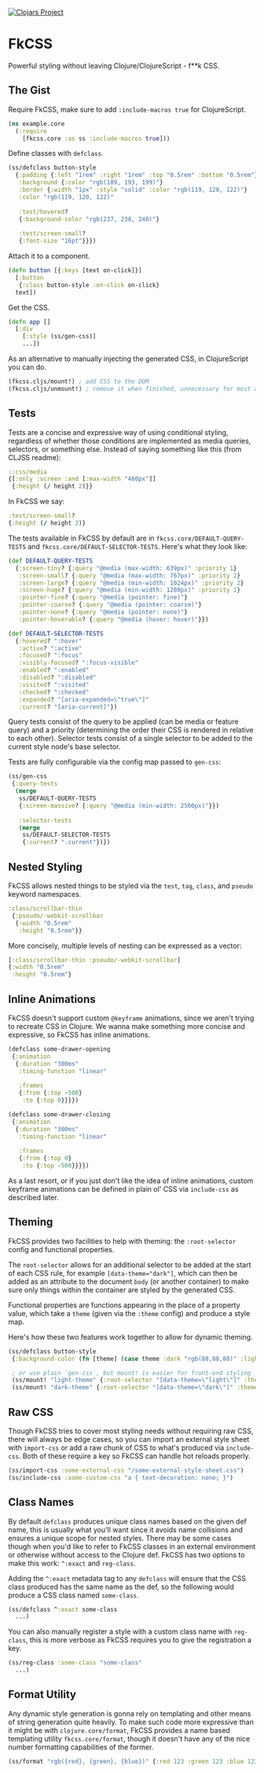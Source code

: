 [![Clojars Project](https://img.shields.io/clojars/v/io.fkcss/fkcss.svg)](https://clojars.org/io.fkcss/fkcss)

# FkCSS
Powerful styling without leaving Clojure/ClojureScript - f**k CSS.

## The Gist
Require FkCSS, make sure to add `:include-macros true` for ClojureScript.
```clj
(ns example.core
  (:require
    [fkcss.core :as ss :include-macros true]))
```

Define classes with `defclass`.
```clj
(ss/defclass button-style
  {:padding {:left "1rem" :right "1rem" :top "0.5rem" :bottom "0.5rem"}
   :background {:color "rgb(189, 193, 199)"}
   :border {:width "1px" :style "solid" :color "rgb(119, 120, 122)"}
   :color "rgb(119, 120, 122)"
   
   :test/hovered?
   {:background-color "rgb(237, 238, 240)"}
   
   :test/screen-small?
   {:font-size "16pt"}}})
```

Attach it to a component.
```clj
(defn button [{:keys [text on-click]}]
  [:button
   {:class button-style :on-click on-click}
  text])
```

Get the CSS.
```clj
(defn app []
  [:div
    [:style (ss/gen-css)]
    ...])
```

As an alternative to manually injecting the generated CSS, in ClojureScript you
can do.
```clj
(fkcss.cljs/mount!) ; add CSS to the DOM
(fkcss.cljs/unmount!) ; remove it when finished, unnecessary for most apps
```

## Tests
Tests are a concise and expressive way of using conditional styling,
regardless of whether those conditions are implemented as media queries,
selectors, or something else.  Instead of saying something like this
(from CLJSS readme):
```clj
::css/media
{[:only :screen :and [:max-width "460px"]]
 {:height (/ height 2)}}
```
In FkCSS we say:
```clj
:test/screen-small?
{:height (/ height 2)}
```

The tests available in FkCSS by default are in `fkcss.core/DEFAULT-QUERY-TESTS`
and `fkcss.core/DEFAULT-SELECTOR-TESTS`.  Here's what they look like:
```clj
(def DEFAULT-QUERY-TESTS
  {:screen-tiny? {:query "@media (max-width: 639px)" :priority 1}
   :screen-small? {:query "@media (max-width: 767px)" :priority 2}
   :screen-large? {:query "@media (min-width: 1024px)" :priority 2}
   :screen-huge? {:query "@media (min-width: 1280px)" :priority 1}
   :pointer-fine? {:query "@media (pointer: fine)"}
   :pointer-coarse? {:query "@media (pointer: coarse)"}
   :pointer-none? {:query "@media (pointer: none)"}
   :pointer-hoverable? {:query "@media (hover: hover)"}})

(def DEFAULT-SELECTOR-TESTS
  {:hovered? ":hover"
   :active? ":active"
   :focused? ":focus"
   :visibly-focused? ":focus-visible"
   :enabled? ":enabled"
   :disabled? ":disabled"
   :visited? ":visited"
   :checked? ":checked"
   :expanded? "[aria-expanded=\"true\"]"
   :current? "[aria-current]"})
```
Query tests consist of the query to be applied (can be media or feature query) and
a priority (determining the order their CSS is rendered in relative to each other).  Selector tests consist of a single selector to be added to the current style
node's base selector.

Tests are fully configurable via the config map passed to `gen-css`:
```clj
(ss/gen-css
 {:query-tests
  (merge
   ss/DEFAULT-QUERY-TESTS
   {:screen-massive? {:query "@media (min-width: 2560px)"}})
   
   :selector-tests
   (merge
    ss/DEFAULT-SELECTOR-TESTS
    {:current? ".current"})})
```

## Nested Styling
FkCSS allows nested things to be styled via the `test`, `tag`, `class`,
and `pseudo` keyword namespaces.
```clj
:class/scrollbar-thin
 {:pseudo/-webkit-scrollbar
  {:width "0.5rem"
   :height "0.5rem"}}
```
More concisely, multiple levels of nesting can be expressed as a vector:
```clj
[:class/scrollbar-thin :pseudo/-webkit-scrollbar]
{:width "0.5rem"
 :height "0.5rem"}
```

## Inline Animations
FkCSS doesn't support custom `@keyframe` animations, since we aren't trying
to recreate CSS in Clojure.  We wanna make something more concise and expressive,
so FkCSS has inline animations.
```clj
(defclass some-drawer-opening
 {:animation
  {:duration "300ms"
   :timing-function "linear"
   
   :frames
   {:from {:top -500}
    :to {:top 0}}}})

(defclass some-drawer-closing
 {:animation
  {:duration "300ms"
   :timing-function "linear"
   
   :frames
   {:from {:top 0}
    :to {:top -500}}}})
```

As a last resort, or if you just don't like the idea of inline animations, custom
keyframe animations can be defined in plain ol' CSS via `include-css` as described
later.

## Theming
FkCSS provides two facilities to help with theming: the `:root-selector` config and
functional properties.

The `root-selector` allows for an additional selector to be added
at the start of each CSS rule, for example `[data-theme="dark"]`, which can then be
added as an attribute to the document `body` (or another container) to make sure only
things within the container are styled by the generated CSS.

Functional properties are functions appearing in the place of a property value,
which take a `theme` (given via the `:theme` config) and produce a style map.

Here's how these two features work together to allow for dynamic theming.
```clj
(ss/defclass button-style
 {:background-color (fn [theme] (case theme :dark "rgb(88,88,88)" :light "white"))})

 ; or use plain `gen-css`, but mount! is easier for front-end styling
 (ss/mount! "light-theme" {:root-selector "[data-theme=\"light\"]" :theme :light})
 (ss/mount! "dark-theme" {:root-selector "[data-theme=\"dark\"]" :theme :dark})
 ```

## Raw CSS
Though FkCSS tries to cover most styling needs without requiring raw CSS, there
will always be edge cases, so you can import an external style sheet with
`import-css` or add a raw chunk of CSS to what's produced via `include-css`.
Both of these require a key so FkCSS can handle hot reloads properly.

```clj
(ss/import-css :some-external-css "/some-external-style-sheet.css")
(ss/include-css :some-custom-css "a { text-decoration: none; }")
```

## Class Names
By default `defclass` produces unique class names based on the given def name,
this is usually what you'll want since it avoids name collisions and ensures
a unique scope for nested styles.  There may be some cases though when you'd
like to refer to FkCSS classes in an external environment or otherwise without
access to the Clojure def.  FkCSS has two options to make this work: `^:exact`
and `reg-class`.

Adding the `^:exact` metadata tag to any `defclass` will ensure that the CSS
class produced has the same name as the def, so the following would produce a
CSS class named `some-class`.
```clj
(ss/defclass ^:exact some-class
  ...)
```

You can also manually register a style with a custom class name with `reg-class`,
this is more verbose as FkCSS requires you to give the registration a key.
```clj
(ss/reg-class :some-class "some-class"
  ...)
```

## Format Utility
Any dynamic style generation is gonna rely on templating and other means of string
generation quite heavily.  To make such code more expressive than it might be
with `clojure.core/format`, FkCSS provides a name based templating utility `fkcss.core/format`,
though it doesn't have any of the nice number formatting capabilities of the former.
```clj
(ss/format "rgb({red}, {green}, {blue})" {:red 123 :green 123 :blue 123})
```
